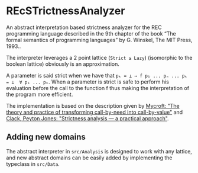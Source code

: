 # REcSTrictnessAnalyzer

An abstract interpretation based strictness analyzer for the REC programming language described in the 9th chapter of the book “The formal semantics of programming languages” by G. Winskel, The MIT Press, 1993..

The interpreter leverages a 2 point lattice (`Strict ≥ Lazy`) (isomorphic to the boolean lattice) obviously is an approximation.

A parameter is said strict when we have that `pₖ = ⊥ ⇒ f p₁ ... pₙ ... pₖ  = ⊥  ∀ p₁ ... pₖ`.
When a parameter is strict is safe to perform his evaluation before the call to the function f thus making the interpretation of the program more efficient.

The implementation is based on the description given by [Mycroft: "The theory and practice of transforming call-by-need into call-by-value"](https://doi.org/10.1007/3-540-09981-6_19) and [Clack, Peyton Jones: "Strictness analysis — a practical approach"](https://doi.org/10.1007/3-540-15975-4_28).

## Adding new domains

The abstract interpreter in `src/Analysis` is designed to work with any lattice, and new abstract domains can be easily added by implementing the typeclass in `src/Data`.
